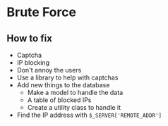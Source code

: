 # Brute Force

## How to fix

- Captcha
- IP blocking
- Don't annoy the users
- Use a library to help with captchas
- Add new things to the database
  - Make a model to handle the data
  - A table of blocked IPs
  - Create a utility class to handle it
- Find the IP address with `$_SERVER['REMOTE_ADDR']`

